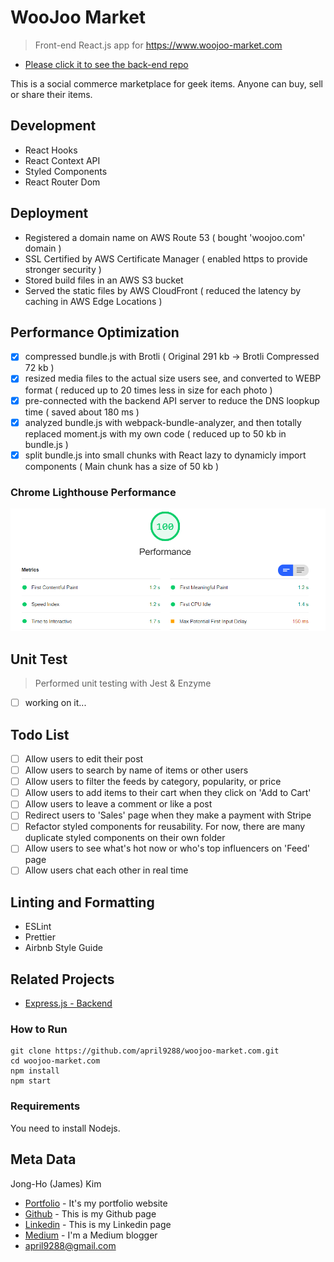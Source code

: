 # WooJoo Market
> Front-end React.js app for https://www.woojoo-market.com

- [Please click it to see the back-end repo](https://github.com/april9288/wjm-api)

This is a social commerce marketplace for geek items. Anyone can buy, sell or share their items. 

## Development
- React Hooks
- React Context API
- Styled Components
- React Router Dom

## Deployment
- Registered a domain name on AWS Route 53 ( bought 'woojoo.com' domain )
- SSL Certified by AWS Certificate Manager ( enabled https to provide stronger security )
- Stored build files in an AWS S3 bucket
- Served the static files by AWS CloudFront ( reduced the latency by caching in AWS Edge Locations )

## Performance Optimization
- [x] compressed bundle.js with Brotli ( Original 291 kb -> Brotli Compressed 72 kb )
- [x] resized media files to the actual size users see, and converted to WEBP format ( reduced up to 20 times less in size for each photo )
- [x] pre-connected with the backend API server to reduce the DNS loopkup time ( saved about 180 ms )
- [x] analyzed bundle.js with webpack-bundle-analyzer, and then totally replaced moment.js with my own code ( reduced up to 50 kb in bundle.js )
- [x] split bundle.js into small chunks with React lazy to dynamicly import components ( Main chunk has a size of 50 kb )

### Chrome Lighthouse Performance
![](performance1.png)

## Unit Test
> Performed unit testing with Jest & Enzyme

- [ ] working on it...

## Todo List
- [ ] Allow users to edit their post 
- [ ] Allow users to search by name of items or other users
- [ ] Allow users to filter the feeds by category, popularity, or price
- [ ] Allow users to add items to their cart when they click on 'Add to Cart'
- [ ] Allow users to leave a comment or like a post
- [ ] Redirect users to 'Sales' page when they make a payment with Stripe
- [ ] Refactor styled components for reusability. For now, there are many duplicate styled components on their own folder
- [ ] Allow users to see what's hot now or who's top influencers on 'Feed' page
- [ ] Allow users chat each other in real time

## Linting and Formatting
- ESLint
- Prettier
- Airbnb Style Guide

## Related Projects
- [Express.js - Backend](https://github.com/april9288/wjm-api)

### How to Run
```
git clone https://github.com/april9288/woojoo-market.com.git
cd woojoo-market.com
npm install
npm start
```

### Requirements
You need to install Nodejs.

## Meta Data
Jong-Ho (James) Kim

- [Portfolio](https://april9288.github.io/) - It's my portfolio website
- [Github](https://github.com/april9288) - This is my Github page
- [Linkedin](https://www.linkedin.com/in/james-kim-teamplayer/) - This is my Linkedin page
- [Medium](https://medium.com/@april9288) - I'm a Medium blogger
- april9288@gmail.com
